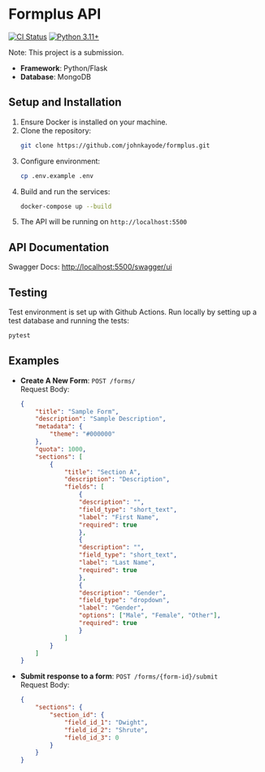 # Formplus API

[![CI Status](https://github.com/Johnkayode/formplus/actions/workflows/test.yml/badge.svg)](https://github.com/Johnkayode/formplus/actions)
[![Python 3.11+](https://img.shields.io/badge/python-3.11+-blue.svg)](https://www.python.org/downloads/)

Note: This project is a submission.

- **Framework**: Python/Flask
- **Database**: MongoDB

## Setup and Installation

1. Ensure Docker is installed on your machine.
2. Clone the repository:
    ```bash
    git clone https://github.com/johnkayode/formplus.git
    ```
3. Configure environment:
   ```bash
   cp .env.example .env
   ```
4. Build and run the services:
    ```bash
    docker-compose up --build
    ```
5. The API will be running on `http://localhost:5500` 

## API Documentation

Swagger Docs: [http://localhost:5500/swagger/ui](`http://localhost:5500/swagger/ui/#/`)

## Testing
Test environment is set up with Github Actions.
Run locally by setting up a test database and running the tests:

```bash
pytest
```

## Examples
- **Create A New Form**: `POST /forms/`\
  Request Body:
    ```json
    {
        "title": "Sample Form",
        "description": "Sample Description",
        "metadata": {
            "theme": "#000000"
        },
        "quota": 1000,
        "sections": [
            {
                "title": "Section A",
                "description": "Description",
                "fields": [
                    {
                    "description": "",
                    "field_type": "short_text",
                    "label": "First Name",
                    "required": true
                    },
                    {
                    "description": "",
                    "field_type": "short_text",
                    "label": "Last Name",
                    "required": true
                    },
                    {
                    "description": "Gender",
                    "field_type": "dropdown",
                    "label": "Gender",
                    "options": ["Male", "Female", "Other"],
                    "required": true
                    }
                ]
            }
        ]
    }
    ```
- **Submit response to a form**: `POST /forms/{form-id}/submit`\
  Request Body:
    ```json
    {
        "sections": {
            "section_id": {
                "field_id_1": "Dwight",
                "field_id_2": "Shrute",
                "field_id_3": 0
            }
        }
    }
    ```

